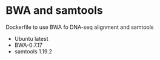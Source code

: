 # BWA and samtools
Dockerfile to use BWA fo DNA-seq alignment and samtools

- Ubuntu latest
- BWA-0.7.17
- samtools 1.19.2
